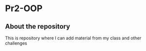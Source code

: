 # Pr2-OOP
## About the repository
This is repository where I can add material from my class and other challenges
